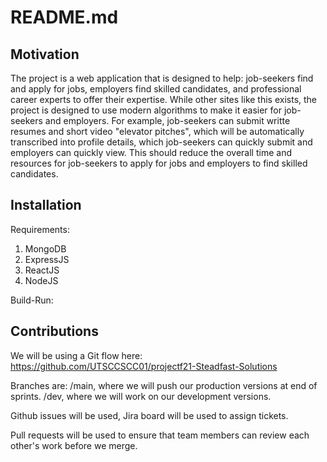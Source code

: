 # README.md

## Motivation
  The project is a web application that is designed to help: job-seekers find and apply for jobs, employers find skilled candidates, and professional career experts to offer their expertise. While other sites like this exists, the project is designed to use modern algorithms to make it easier for job-seekers and employers. For example, job-seekers can submit writte resumes and short video "elevator pitches", which will be automatically transcribed into profile details, which job-seekers can quickly submit and employers can quickly view. This should reduce the overall time and resources for job-seekers to apply for jobs and employers to find skilled candidates.

## Installation
Requirements:
  1. MongoDB
  2. ExpressJS
  3. ReactJS
  4. NodeJS

Build-Run:

## Contributions
  We will be using a Git flow here: https://github.com/UTSCCSCC01/projectf21-Steadfast-Solutions
  
  Branches are: /main, where we will push our production versions at end of sprints.
                /dev, where we will work on our development versions.
  
  Github issues will be used, Jira board will be used to assign tickets.
  
  Pull requests will be used to ensure that team members can review each other's work before we merge.
